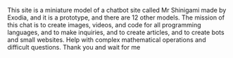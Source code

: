 This site is a miniature model of a chatbot site called Mr Shinigami made by Exodia,
 and it is a prototype, and there are 12 other models.
  The mission of this chat is to create images, videos,
   and code for all programming languages, and to make inquiries,
    and to create articles, and to create bots and small websites.
     Help with complex mathematical operations and difficult questions.
      Thank you and wait for me
